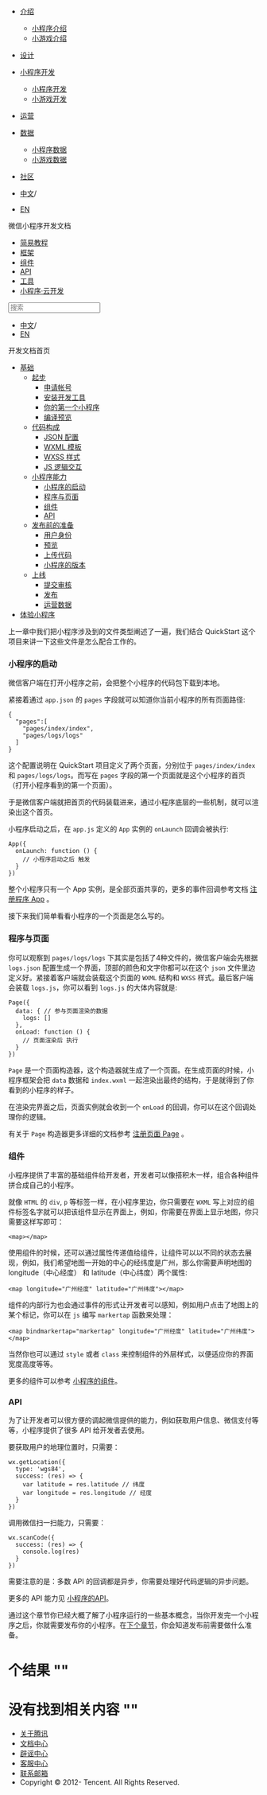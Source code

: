 <div class="book with-summary">

<div class="head">

<div class="head_box">

# [](javascript:; "_('微信公众平台 小程序')")

<div class="header_ctrls">

*   [介绍](javascript:;)
    *   [小程序介绍](https://developers.weixin.qq.com/miniprogram/introduction/index.html?t=18101214)
    *   [小游戏介绍](https://developers.weixin.qq.com/minigame/introduction/index.html?t=18101214)
*   [设计](https://developers.weixin.qq.com/miniprogram/design/index.html?t=18101214)
*   [小程序开发](javascript:;)
    *   [小程序开发](https://developers.weixin.qq.com/miniprogram/dev/index.html?t=18101214)
    *   [小游戏开发](https://developers.weixin.qq.com/minigame/dev/index.html?t=18101214)
*   [运营](https://developers.weixin.qq.com/miniprogram/product/index.html?t=18101214)
*   [数据](javascript:;)
    *   [小程序数据](https://developers.weixin.qq.com/miniprogram/analysis/index.html?t=18101214)
    *   [小游戏数据](https://developers.weixin.qq.com/minigame/analysis/index.html?t=18101214)
*   [社区](https://developers.weixin.qq.com/)

*   [中文](https://developers.weixin.qq.com/miniprogram/dev/quickstart/basic/framework.html?t=18101214)<span class="split-line">/</span>
*   [EN](https://developers.weixin.qq.com/miniprogram/en/dev/quickstart/basic/framework.html?t=18101214)

</div>

</div>

</div>

<div class="sub_nav_box">

<div class="sub_nav_inner">

<div class="book-summary-opr" id="js-book-summary-opr"><a class="book-summary-btn"></a></div>

<div class="top_sub_nav">

<div class="top_title_wap"><span class="icon_title icon_dev"></span>

微信小程序开发文档

</div>

*   [简易教程](../../)
*   [框架](../../framework/MINA.html)
*   [组件](../../component/)
*   [API](../../api/network/download/wx.downloadFile.html)
*   [工具](../../devtools/devtools.html)
*   [小程序·云开发](../../wxcloud/basis/getting-started.html)

</div>

<div id="book-search-input" role="search">

<form><label for="search-input" class="search-icon" id="js-search-icon"></label><input type="text" id="search-input" name="search-input" placeholder="搜索"> </form>

</div>

*   [中文](https://developers.weixin.qq.com/miniprogram/dev/quickstart/basic/framework.html?t=18101214)<span class="split-line">/</span>
*   [EN](https://developers.weixin.qq.com/miniprogram/en/dev/quickstart/basic/framework.html?t=18101214)

</div>

</div>

<div class="book-summary">

<div class="book-summary-home" id="js-summary-home"><a><span class="icon_home_s icon_dev"></span><span class="s_title_2">开发文档首页</span></a></div>

<nav role="navigation">

*   [基础](../../)
    *   [起步](../../)
        *   [申请帐号](../../#申请帐号)
        *   [安装开发工具](../../#安装开发工具)
        *   [你的第一个小程序](../../#你的第一个小程序)
        *   [编译预览](../../#编译预览)
    *   [代码构成](./file.html)
        *   [JSON 配置](./file.html#json-配置)
        *   [WXML 模板](./file.html#wxml-模板)
        *   [WXSS 样式](./file.html#wxss-样式)
        *   [JS 逻辑交互](./file.html#js-交互逻辑)
    *   [小程序能力](./framework.html)
        *   [小程序的启动](./framework.html#小程序的启动)
        *   [程序与页面](./framework.html#程序与页面)
        *   [组件](./framework.html#组件)
        *   [API](./framework.html#api)
    *   [发布前的准备](./role.html)
        *   [用户身份](./role.html#用户身份)
        *   [预览](./role.html#预览)
        *   [上传代码](./role.html#上传代码)
        *   [小程序的版本](./role.html#小程序的版本)
    *   [上线](./release.html)
        *   [提交审核](./release.html#提交审核)
        *   [发布](./release.html#发布)
        *   [运营数据](./release.html#运营数据)
*   [体验小程序](../../demo.html)

</nav>

</div>

<div class="book-body">

<div class="body-inner">

<div class="page-wrapper" tabindex="-1" role="main">

<div class="page-inner">

<div id="book-search-results">

<div class="search-noresults">

<section class="normal markdown-section">

上一章中我们把小程序涉及到的文件类型阐述了一遍，我们结合 QuickStart 这个项目来讲一下这些文件是怎么配合工作的。

### 小程序的启动

微信客户端在打开小程序之前，会把整个小程序的代码包下载到本地。

紧接着通过 `app.json` 的 `pages` 字段就可以知道你当前小程序的所有页面路径:

    {
      "pages":[
        "pages/index/index",
        "pages/logs/logs"
      ]
    }

这个配置说明在 QuickStart 项目定义了两个页面，分别位于 `pages/index/index` 和 `pages/logs/logs`。而写在 `pages` 字段的第一个页面就是这个小程序的首页（打开小程序看到的第一个页面）。

于是微信客户端就把首页的代码装载进来，通过小程序底层的一些机制，就可以渲染出这个首页。

小程序启动之后，在 `app.js` 定义的 `App` 实例的 `onLaunch` 回调会被执行:

    App({
      onLaunch: function () {
        // 小程序启动之后 触发
      }
    })

整个小程序只有一个 App 实例，是全部页面共享的，更多的事件回调参考文档 [注册程序 App](../../framework/app-service/app.html) 。

接下来我们简单看看小程序的一个页面是怎么写的。

### 程序与页面

你可以观察到 `pages/logs/logs` 下其实是包括了4种文件的，微信客户端会先根据 `logs.json` 配置生成一个界面，顶部的颜色和文字你都可以在这个 `json` 文件里边定义好。紧接着客户端就会装载这个页面的 `WXML` 结构和 `WXSS` 样式。最后客户端会装载 `logs.js`，你可以看到 `logs.js` 的大体内容就是:

    Page({
      data: { // 参与页面渲染的数据
        logs: []
      },
      onLoad: function () {
        // 页面渲染后 执行
      }
    })

`Page` 是一个页面构造器，这个构造器就生成了一个页面。在生成页面的时候，小程序框架会把 `data` 数据和 `index.wxml` 一起渲染出最终的结构，于是就得到了你看到的小程序的样子。

在渲染完界面之后，页面实例就会收到一个 `onLoad` 的回调，你可以在这个回调处理你的逻辑。

有关于 `Page` 构造器更多详细的文档参考 [注册页面 Page](../../framework/app-service/page.html) 。

### 组件

小程序提供了丰富的基础组件给开发者，开发者可以像搭积木一样，组合各种组件拼合成自己的小程序。

就像 `HTML` 的 `div`, `p` 等标签一样，在小程序里边，你只需要在 `WXML` 写上对应的组件标签名字就可以把该组件显示在界面上，例如，你需要在界面上显示地图，你只需要这样写即可：

    <map></map>

使用组件的时候，还可以通过属性传递值给组件，让组件可以以不同的状态去展现，例如，我们希望地图一开始的中心的经纬度是广州，那么你需要声明地图的 longitude（中心经度） 和 latitude（中心纬度）两个属性:

    <map longitude="广州经度" latitude="广州纬度"></map>

组件的内部行为也会通过事件的形式让开发者可以感知，例如用户点击了地图上的某个标记，你可以在 `js` 编写 `markertap` 函数来处理：

    <map bindmarkertap="markertap" longitude="广州经度" latitude="广州纬度"></map>

当然你也可以通过 `style` 或者 `class` 来控制组件的外层样式，以便适应你的界面宽度高度等等。

更多的组件可以参考 [小程序的组件](../../component/)。

### API

为了让开发者可以很方便的调起微信提供的能力，例如获取用户信息、微信支付等等，小程序提供了很多 API 给开发者去使用。

要获取用户的地理位置时，只需要：

    wx.getLocation({
      type: 'wgs84',
      success: (res) => {
        var latitude = res.latitude // 纬度
        var longitude = res.longitude // 经度
      }
    })

调用微信扫一扫能力，只需要：

    wx.scanCode({
      success: (res) => {
        console.log(res)
      }
    })

需要注意的是：多数 API 的回调都是异步，你需要处理好代码逻辑的异步问题。

更多的 API 能力见 [小程序的API](../../framework/app-service/api.html)。

通过这个章节你已经大概了解了小程序运行的一些基本概念，当你开发完一个小程序之后，你就需要发布你的小程序。在[下个章节](role.html)，你会知道发布前需要做什么准备。

</section>

</div>

<div class="search-results">

<div class="has-results">

# <span class="search-results-count"></span>个结果 "<span class="search-query"></span>"

</div>

<div class="no-results">

# 没有找到相关内容 "<span class="search-query"></span>"

</div>

</div>

</div>

</div>

</div>

<div class="foot" id="footer">

*   [关于腾讯](https://www.tencent.com/)
*   [文档中心](https://developers.weixin.qq.com/miniprogram/introduction/index.html)
*   [辟谣中心](https://mp.weixin.qq.com/cgi-bin/opshowpage?action=dispelinfo)
*   [客服中心](https://kf.qq.com/product/wx_xcx.html)
*   [联系邮箱](mailto:weixinmp@qq.com)
*   Copyright © 2012-<span id="s_copyright_year"></span> Tencent. All Rights Reserved.

</div>

</div>

[](./file.html)[](./role.html)</div>

</div>